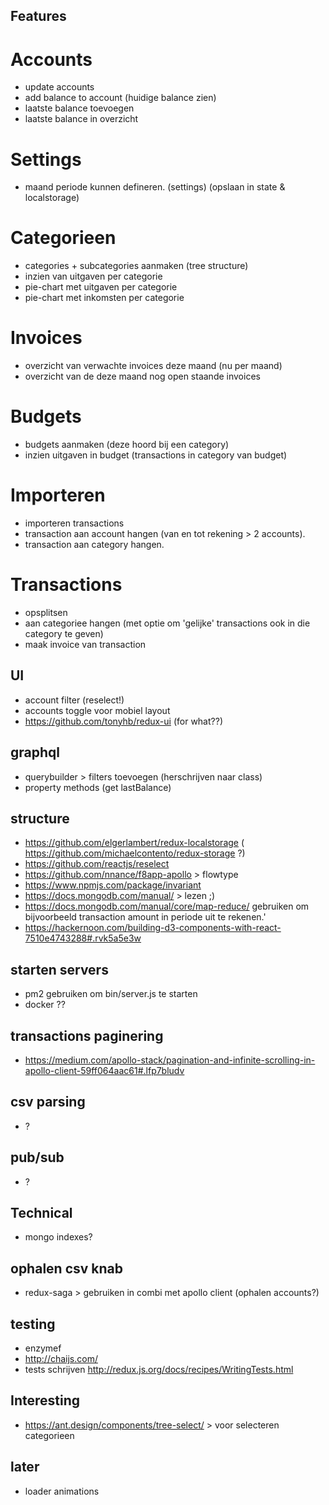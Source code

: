 
## Features
Accounts
========
 - update accounts
 - add balance to account (huidige balance zien)
 - laatste balance toevoegen
 - laatste balance in overzicht
 
Settings
========
 - maand periode kunnen defineren. (settings) (opslaan in state & localstorage)
 
Categorieen
===========
  - categories + subcategories aanmaken (tree structure)
  - inzien van uitgaven per categorie
  - pie-chart met uitgaven per categorie
  - pie-chart met inkomsten per categorie
  
Invoices
========
 - overzicht van verwachte invoices deze maand (nu per maand)
 - overzicht van de deze maand nog open staande invoices
 
Budgets
=======
  - budgets aanmaken (deze hoord bij een category)
  - inzien uitgaven in budget (transactions in category van budget)

Importeren
==========
 - importeren transactions
 - transaction aan account hangen (van en tot rekening > 2 accounts).
 - transaction aan category hangen.

Transactions
============
 - opsplitsen
 - aan categoriee hangen (met optie om 'gelijke' transactions ook in die category te geven)
 - maak invoice van transaction

## UI
 - account filter (reselect!)
 - accounts toggle voor mobiel layout
 - https://github.com/tonyhb/redux-ui (for what??)

## graphql
 - querybuilder > filters toevoegen (herschrijven naar class)
 - property methods (get lastBalance)
 
## structure 
 - https://github.com/elgerlambert/redux-localstorage ( https://github.com/michaelcontento/redux-storage ?)
 - https://github.com/reactjs/reselect
 - https://github.com/nnance/f8app-apollo > flowtype
 - https://www.npmjs.com/package/invariant
 - https://docs.mongodb.com/manual/ > lezen ;)
 - https://docs.mongodb.com/manual/core/map-reduce/ gebruiken om bijvoorbeeld transaction amount in periode uit te rekenen.'
 - https://hackernoon.com/building-d3-components-with-react-7510e4743288#.rvk5a5e3w

## starten servers
 - pm2 gebruiken om bin/server.js te starten
 - docker ??
 
## transactions paginering
 - https://medium.com/apollo-stack/pagination-and-infinite-scrolling-in-apollo-client-59ff064aac61#.lfp7bludv
 
## csv parsing 
 - ?
 
## pub/sub
 - ?
 
 
## Technical
 - mongo indexes?
 
## ophalen csv knab
 - redux-saga > gebruiken in combi met apollo client (ophalen accounts?)
 
## testing
 - enzymef
 - http://chaijs.com/
 - tests schrijven http://redux.js.org/docs/recipes/WritingTests.html
 
## Interesting
 - https://ant.design/components/tree-select/ > voor selecteren categorieen
 
## later 
 - loader animations